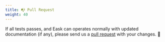 ```yaml
---
title: 📭 Pull Request
weight: 40
---
```


If all tests passes, and Eask can operates normally with updated documentation
(if any), please send us a [pull request](https://github.com/emacs-eask/eask/pulls)
with your changes. 🎊
